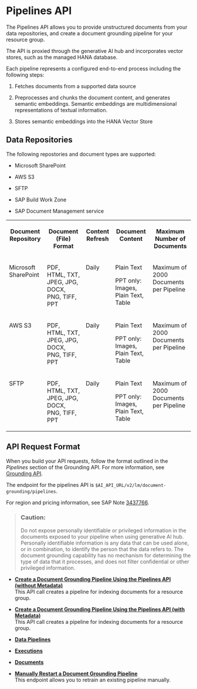 <!-- loiod8cc0e369f994091b95a6d80aeadbc7f -->

# Pipelines API

The Pipelines API allows you to provide unstructured documents from your data repositories, and create a document grounding pipeline for your resource group.

The API is proxied through the generative AI hub and incorporates vector stores, such as the managed HANA database.

Each pipeline represents a configured end-to-end process including the following steps:

1.  Fetches documents from a supported data source

2.  Preprocesses and chunks the document content, and generates semantic embeddings. Semantic embeddings are multidimensional representations of textual information.

3.  Stores semantic embeddings into the HANA Vector Store




<a name="loiod8cc0e369f994091b95a6d80aeadbc7f__section_efy_n2s_dgc"/>

## Data Repositories

The following repostories and document types are supported:

-   Microsoft SharePoint

-   AWS S3

-   SFTP

-   SAP Build Work Zone

-   SAP Document Management service



<table>
<tr>
<th valign="top">

Document Repository

</th>
<th valign="top">

Document \(File\) Format

</th>
<th valign="top">

Content Refresh

</th>
<th valign="top">

Document Content

</th>
<th valign="top">

Maximum Number of Documents

</th>
</tr>
<tr>
<td valign="top">

Microsoft SharePoint

</td>
<td valign="top">

PDF, HTML, TXT, JPEG, JPG, DOCX, PNG, TIFF, PPT

</td>
<td valign="top">

Daily

</td>
<td valign="top">

Plain Text

PPT only: Images, Plain Text, Table

</td>
<td valign="top">

Maximum of 2000 Documents per Pipeline

</td>
</tr>
<tr>
<td valign="top">

AWS S3

</td>
<td valign="top">

PDF, HTML, TXT, JPEG, JPG, DOCX, PNG, TIFF, PPT

</td>
<td valign="top">

Daily

</td>
<td valign="top">

Plain Text

PPT only: Images, Plain Text, Table

</td>
<td valign="top">

Maximum of 2000 Documents per Pipeline

</td>
</tr>
<tr>
<td valign="top">

SFTP

</td>
<td valign="top">

PDF, HTML, TXT, JPEG, JPG, DOCX, PNG, TIFF, PPT

</td>
<td valign="top">

Daily

</td>
<td valign="top">

Plain Text

PPT only: Images, Plain Text, Table

</td>
<td valign="top">

Maximum of 2000 Documents per Pipeline

</td>
</tr>
</table>



<a name="loiod8cc0e369f994091b95a6d80aeadbc7f__section_dxk_glv_vfc"/>

## API Request Format

When you build your API requests, follow the format outlined in the *Pipelines* section of the Grounding API. For more information, see [Grounding API](https://api.sap.com/api/DOCUMENT_GROUNDING_API/resource/Retrieval).

The endpoint for the pipelines API is `$AI_API_URL/v2/lm/document-grounding/pipelines`.

For region and pricing information, see SAP Note [3437766](https://me.sap.com/notes/3437766).

> ### Caution:  
> Do not expose personally identifiable or privileged information in the documents exposed to your pipeline when using generative AI hub. Personally identifiable information is any data that can be used alone, or in combination, to identify the person that the data refers to. The document grounding capability has no mechanism for determining the type of data that it processes, and does not filter confidential or other privileged information.

-   **[Create a Document Grounding Pipeline Using the Pipelines API \(without Metadata\)](create-a-document-grounding-pipeline-using-the-pipelines-api-without-metadata-ff73612.md "This API call creates a pipeline for indexing documents for a resource group.")**  
This API call creates a pipeline for indexing documents for a resource group.
-   **[Create a Document Grounding Pipeline Using the Pipelines API \(with Metadata\)](create-a-document-grounding-pipeline-using-the-pipelines-api-with-metadata-3c56d6c.md "This API call creates a pipeline for indexing documents for a resource group.")**  
This API call creates a pipeline for indexing documents for a resource group.
-   **[Data Pipelines](data-pipelines-9d9eb37.md "")**  

-   **[Executions](executions-c70b70d.md "")**  

-   **[Documents](documents-f87ab02.md "")**  

-   **[Manually Restart a Document Grounding Pipeline](manually-restart-a-document-grounding-pipeline-932f2b7.md "This endpoint allows you to retrain an existing pipeline manually. ")**  
This endpoint allows you to retrain an existing pipeline manually.

